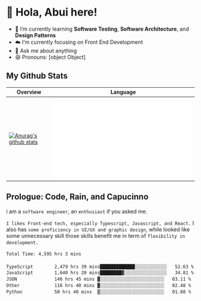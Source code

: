 # 👋 Hola, Abui here!

- 🌱 I’m currently learning **Software Testing**, **Software Architecture**, and **Design Patterns**
- ☁️ I’m currently focusing on Front End Development
- 💬 Ask me about anything
- 😄 Pronouns: [object Object]

## My Github Stats

| Overview | Language |
| --- | --- |
|[![Anurag's github stats](https://github-readme-stats.vercel.app/api?username=abui-am&count_private=true)](https://github.com/anuraghazra/github-readme-stats)|![Language](https://raw.githubusercontent.com/abui-am/stats/c6455f656dfce7acd3951e5ec5b25d72af0b2ee3/generated/languages.svg)|

## Prologue: Code, Rain, and Capucinno
i am a `software engineer`, an `enthusiast` if you asked me. 

`I likes Front-end tech, especially Typescript, Javascript, and React.` I also has `some proficiency in UI/UX and graphic design`, while looked like some unnecessary skill those skills benefit me in term of `flexibility in development.`


<!--START_SECTION:waka-->

```txt
Total Time: 4,595 hrs 3 mins

TypeScript        2,479 hrs 39 mins█████████████░░░░░░░░░░░░   52.63 %
JavaScript        1,640 hrs 20 mins████████▓░░░░░░░░░░░░░░░░   34.81 %
JSON              146 hrs 45 mins ▓░░░░░░░░░░░░░░░░░░░░░░░░   03.11 %
Other             116 hrs 40 mins ▓░░░░░░░░░░░░░░░░░░░░░░░░   02.48 %
Python            50 hrs 40 mins  ▒░░░░░░░░░░░░░░░░░░░░░░░░   01.08 %
```

<!--END_SECTION:waka-->
